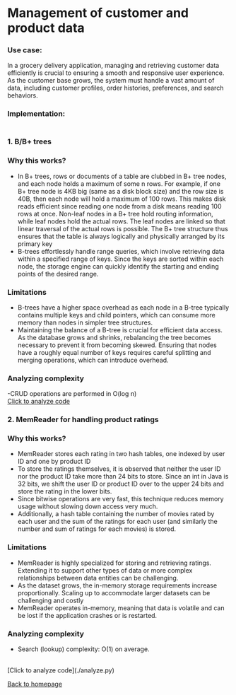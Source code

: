 # Management of customer and product data
### Use case: ###
In a grocery delivery application, managing and retrieving customer data efficiently is crucial to ensuring a smooth and responsive user experience. As the customer base grows, the system must handle a vast amount of data, including customer profiles, order histories, preferences, and search behaviors.<br>
### Implementation: <br><br>
### 1. B/B+ trees <br>
  ### Why this works? <br>
  - In B+ trees, rows or documents of a table are clubbed in B+ tree nodes, and each node holds a maximum of some n rows. For example, if one B+ tree node is 4KB big (same as a disk block size) and the row size is 40B, then each node will hold a maximum of 100 rows. This makes disk reads efficient since reading one node from a disk means reading 100 rows at once. Non-leaf nodes in a B+ tree hold routing information, while leaf nodes hold the actual rows. The leaf nodes are linked so that linear traversal of the actual rows is possible. The B+ tree structure thus ensures that the table is always logically and physically arranged by its primary key
  - B-trees effortlessly handle range queries, which involve retrieving data within a specified range of keys. Since the keys are sorted within each node, the storage engine can quickly identify the starting and ending points of the desired range.
  ### Limitations <br>
  - B-trees have a higher space overhead as each node in a B-tree typically contains multiple keys and child pointers, which can consume more memory than nodes in simpler tree structures.
  - Maintaining the balance of a B-tree is crucial for efficient data access. As the database grows and shrinks, rebalancing the tree becomes necessary to prevent it from becoming skewed. Ensuring that nodes have a roughly equal number of keys requires careful splitting and merging operations, which can introduce overhead.
  ### Analyzing complexity <br>
  -CRUD operations are performed in O(log n)
  <br>
  [Click to analyze code](./analyze.py)

### 2. MemReader for handling product ratings<br>
  ### Why this works? <br>
  - MemReader stores each rating in two hash tables, one indexed by user ID and one by product ID
  -  To store the ratings themselves, it is observed that neither the user ID nor the product ID take more than 24 bits to store. Since an int in Java is 32 bits, we shift the user ID or product ID over to the upper 24 bits and store the rating in the lower bits.
  -  Since bitwise operations are very fast, this technique reduces memory usage without slowing down access very much.
  -  Additionally, a hash table containing the number of movies rated by each user and the sum of the ratings for each user (and similarly the number and sum of ratings for each movies) is stored.
  ### Limitations <br>
  - MemReader is highly specialized for storing and retrieving ratings. Extending it to support other types of data or more complex relationships between data entities can be challenging.
  - As the dataset grows, the in-memory storage requirements increase proportionally. Scaling up to accommodate larger datasets can be challenging and costly
  - MemReader operates in-memory, meaning that data is volatile and can be lost if the application crashes or is restarted.
  ### Analyzing complexity <br>
  - Search (lookup) complexity: O(1) on average.
  <br>
  [Click to analyze code](./analyze.py)
  


  











[Back to homepage](./README.md)
